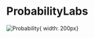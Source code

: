 # ProbabilityLabs

![Probability](https://user-images.githubusercontent.com/7502571/149389671-28eebf9d-3d64-4b42-921e-d8c0c477dcfe.png){ width: 200px}
